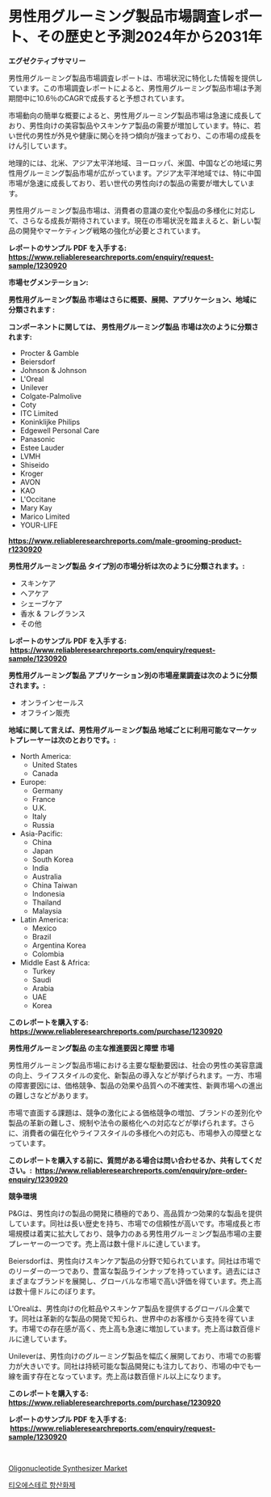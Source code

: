 <p><h1>男性用グルーミング製品市場調査レポート、その歴史と予測2024年から2031年</h1></p><p><strong>エグゼクティブサマリー</strong></p>
<p><p>男性用グルーミング製品市場調査レポートは、市場状況に特化した情報を提供しています。この市場調査レポートによると、男性用グルーミング製品市場は予測期間中に10.6％のCAGRで成長すると予想されています。</p><p>市場動向の簡単な概要によると、男性用グルーミング製品市場は急速に成長しており、男性向けの美容製品やスキンケア製品の需要が増加しています。特に、若い世代の男性が外見や健康に関心を持つ傾向が強まっており、この市場の成長をけん引しています。</p><p>地理的には、北米、アジア太平洋地域、ヨーロッパ、米国、中国などの地域に男性用グルーミング製品市場が広がっています。アジア太平洋地域では、特に中国市場が急速に成長しており、若い世代の男性向けの製品の需要が増大しています。</p><p>男性用グルーミング製品市場は、消費者の意識の変化や製品の多様化に対応して、さらなる成長が期待されています。現在の市場状況を踏まえると、新しい製品の開発やマーケティング戦略の強化が必要とされています。</p></p>
<p><strong>レポートのサンプル PDF を入手する: <a href="https://www.reliableresearchreports.com/enquiry/request-sample/1230920">https://www.reliableresearchreports.com/enquiry/request-sample/1230920</a></strong></p>
<p><strong>市場セグメンテーション:</strong></p>
<p><strong> 男性用グルーミング製品 市場はさらに概要、展開、アプリケーション、地域に分類されます :</strong></p>
<p><strong>コンポーネントに関しては、 男性用グルーミング製品 市場は次のように分類されます: &nbsp;</strong></p>
<p><ul><li>Procter & Gamble</li><li>Beiersdorf</li><li>Johnson & Johnson</li><li>L'Oreal</li><li>Unilever</li><li>Colgate-Palmolive</li><li>Coty</li><li>ITC Limited</li><li>Koninklijke Philips</li><li>Edgewell Personal Care</li><li>Panasonic</li><li>Estee Lauder</li><li>LVMH</li><li>Shiseido</li><li>Kroger</li><li>AVON</li><li>KAO</li><li>L'Occitane</li><li>Mary Kay</li><li>Marico Limited</li><li>YOUR-LIFE</li></ul></p>
<p><strong><a href="https://www.reliableresearchreports.com/male-grooming-product-r1230920">https://www.reliableresearchreports.com/male-grooming-product-r1230920</a></strong></p>
<p><strong> 男性用グルーミング製品 タイプ別の市場分析は次のように分類されます。:</strong></p>
<p><ul><li>スキンケア</li><li>ヘアケア</li><li>シェーブケア</li><li>香水 & フレグランス</li><li>その他</li></ul></p>
<p><strong>レポートのサンプル PDF を入手する: &nbsp;<a href="https://www.reliableresearchreports.com/enquiry/request-sample/1230920">https://www.reliableresearchreports.com/enquiry/request-sample/1230920</a></strong></p>
<p><strong> 男性用グルーミング製品 アプリケーション別の市場産業調査は次のように分類されます。:</strong></p>
<p><ul><li>オンラインセールス</li><li>オフライン販売</li></ul></p>
<p><strong>地域に関して言えば、男性用グルーミング製品 地域ごとに利用可能なマーケットプレーヤーは次のとおりです。:</strong></p>
<p><ul>
    <li>
        North America:
        <ul>
            <li>United States</li>
            <li>Canada</li>
        </ul>
    </li>
    <li>
        Europe:
        <ul>
            <li>Germany</li>
            <li>France</li>
            <li>U.K.</li>
            <li>Italy</li>
            <li>Russia</li>
        </ul>
    </li>
    <li>
        Asia-Pacific:
        <ul>
            <li>China</li>
            <li>Japan</li>
            <li>South Korea</li>
            <li>India</li>
            <li>Australia</li>
            <li>China Taiwan</li>
            <li>Indonesia</li>
            <li>Thailand</li>
            <li>Malaysia</li>
        </ul>
    </li>
    <li>
        Latin America:
        <ul>
            <li>Mexico</li>
            <li>Brazil</li>
            <li>Argentina Korea</li>
            <li>Colombia</li>
        </ul>
    </li>
    <li>
        Middle East & Africa:
        <ul>
            <li>Turkey</li>
            <li>Saudi</li>
            <li>Arabia</li>
            <li>UAE</li>
            <li>Korea</li>
        </ul>
    </li>
    </ul></p>
<p><strong>このレポートを購入する: &nbsp;<a href="https://www.reliableresearchreports.com/purchase/1230920">https://www.reliableresearchreports.com/purchase/1230920</a></strong></p>
<p><strong>男性用グルーミング製品 の主な推進要因と障壁 市場</strong></p>
<p><p>男性用グルーミング製品市場における主要な駆動要因は、社会の男性の美容意識の向上、ライフスタイルの変化、新製品の導入などが挙げられます。一方、市場の障害要因には、価格競争、製品の効果や品質への不確実性、新興市場への進出の難しさなどがあります。</p><p>市場で直面する課題は、競争の激化による価格競争の増加、ブランドの差別化や製品の革新の難しさ、規制や法令の厳格化への対応などが挙げられます。さらに、消費者の偏在化やライフスタイルの多様化への対応も、市場参入の障壁となっています。</p></p>
<p><strong>このレポートを購入する前に、質問がある場合は問い合わせるか、共有してください。:&nbsp; <a href="https://www.reliableresearchreports.com/enquiry/pre-order-enquiry/1230920">https://www.reliableresearchreports.com/enquiry/pre-order-enquiry/1230920</a></strong></p>
<p><strong>競争環境</strong></p>
<p><p>P&Gは、男性向けの製品の開発に積極的であり、高品質かつ効果的な製品を提供しています。同社は長い歴史を持ち、市場での信頼性が高いです。市場成長と市場規模は着実に拡大しており、競争力のある男性用グルーミング製品市場の主要プレーヤーの一つです。売上高は数十億ドルに達しています。</p><p>Beiersdorfは、男性向けスキンケア製品の分野で知られています。同社は市場でのリーダーの一つであり、豊富な製品ラインナップを持っています。過去にはさまざまなブランドを展開し、グローバルな市場で高い評価を得ています。売上高は数十億ドルにのぼります。</p><p>L'Orealは、男性向けの化粧品やスキンケア製品を提供するグローバル企業です。同社は革新的な製品の開発で知られ、世界中のお客様から支持を得ています。市場での存在感が高く、売上高も急速に増加しています。売上高は数百億ドルに達しています。</p><p>Unileverは、男性向けのグルーミング製品を幅広く展開しており、市場での影響力が大きいです。同社は持続可能な製品開発にも注力しており、市場の中でも一線を画す存在となっています。売上高は数百億ドル以上になります。</p></p>
<p><strong>このレポートを購入する: &nbsp; <a href="https://www.reliableresearchreports.com/purchase/1230920">https://www.reliableresearchreports.com/purchase/1230920</a></strong></p>
<p><strong>レポートのサンプル PDF を入手する: &nbsp;<a href="https://www.reliableresearchreports.com/enquiry/request-sample/1230920">https://www.reliableresearchreports.com/enquiry/request-sample/1230920</a></strong><strong></strong></p>
<p>&nbsp;</p>
<p><p><a href="https://github.com/Sinjinluong3e0awx2m195k76/Market-Research-Report-List-2/blob/main/oligonucleotide-synthesizer-market.md">Oligonucleotide Synthesizer Market</a></p><p><a href="https://github.com/darrellockm3ytan895656/Market-Research-Report-List-1/blob/main/811413522149.md">티오에스테르 항산화제</a></p></p>